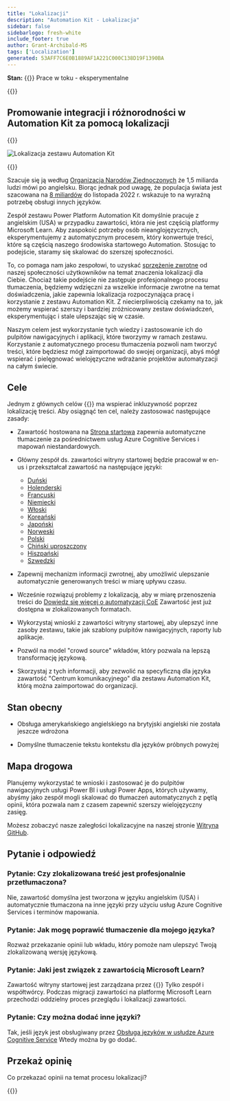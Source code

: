```yaml
---
title: "Lokalizacji"
description: "Automation Kit - Lokalizacja"
sidebar: false
sidebarlogo: fresh-white
include_footer: true
author: Grant-Archibald-MS
tags: ['Localization']
generated: 53AFF7C6E0B1889AF1A221C000C138D19F1390BA
---
```


**Stan:** {{<externalImage src="https://github.githubassets.com/images/icons/emoji/unicode/1f6a7.png" size="16x16" text="Construction Icon">}} Prace w toku - eksperymentalne

{{<toc>}}

## Promowanie integracji i różnorodności w Automation Kit za pomocą lokalizacji

{{<border>}}

![Lokalizacja zestawu Automation Kit](/images/automation-kit-localization.png)

{{</border>}}

Szacuje się ją według [Organizacja Narodów Zjednoczonych](https://hr.un.org/unhq/languages/english) że 1,5 miliarda ludzi mówi po angielsku. Biorąc jednak pod uwagę, że populacja świata jest szacowana na [8 miliardów](https://www.un.org/en/desa/world-population-reach-8-billion-15-november-2022) do listopada 2022 r. wskazuje to na wyraźną potrzebę obsługi innych języków.

Zespół zestawu Power Platform Automation Kit domyślnie pracuje z angielskim (USA) w przypadku zawartości, która nie jest częścią platformy Microsoft Learn. Aby zaspokoić potrzeby osób nieanglojęzycznych, eksperymentujemy z automatycznym procesem, który konwertuje treści, które są częścią naszego środowiska startowego Automation. Stosując to podejście, staramy się skalować do szerszej społeczności.

To, co pomaga nam jako zespołowi, to uzyskać [sprzężenie zwrotne](/pl#provide-feedback) od naszej społeczności użytkowników na temat znaczenia lokalizacji dla Ciebie. Chociaż takie podejście nie zastępuje profesjonalnego procesu tłumaczenia, będziemy wdzięczni za wszelkie informacje zwrotne na temat doświadczenia, jakie zapewnia lokalizacja rozpoczynająca pracę i korzystanie z zestawu Automation Kit. Z niecierpliwością czekamy na to, jak możemy wspierać szerszy i bardziej zróżnicowany zestaw doświadczeń, eksperymentując i stale ulepszając się w czasie.

Naszym celem jest wykorzystanie tych wiedzy i zastosowanie ich do pulpitów nawigacyjnych i aplikacji, które tworzymy w ramach zestawu. Korzystanie z automatycznego procesu tłumaczenia pozwoli nam tworzyć treści, które będziesz mógł zaimportować do swojej organizacji, abyś mógł wspierać i pielęgnować wielojęzyczne wdrażanie projektów automatyzacji na całym świecie.

## Cele

Jednym z głównych celów {{<product-name>}} ma wspierać inkluzywność poprzez lokalizację treści. Aby osiągnąć ten cel, należy zastosować następujące zasady:

- Zawartość hostowana na [Strona startowa](https://aka.ms/ak4pp/starter) zapewnia automatyczne tłumaczenie za pośrednictwem usług Azure Cognitive Services i mapowań niestandardowych.

- Główny zespół ds. zawartości witryny startowej będzie pracował w en-us i przekształcał zawartość na następujące języki:

  - [Duński](https://microsoft.github.io/powercat-automation-kit/da/)
  - [Holenderski](https://microsoft.github.io/powercat-automation-kit/nl/)
  - [Francuski](https://microsoft.github.io/powercat-automation-kit/fr/)
  - [Niemiecki](https://microsoft.github.io/powercat-automation-kit/de/) 
  - [Włoski](https://microsoft.github.io/powercat-automation-kit/it/)
  - [Koreański](https://microsoft.github.io/powercat-automation-kit/ko/)
  - [Japoński](https://microsoft.github.io/powercat-automation-kit/ja/)
  - [Norweski](https://microsoft.github.io/powercat-automation-kit/nb/)
  - [Polski](https://microsoft.github.io/powercat-automation-kit/pl/)
  - [Chiński uproszczony](https://microsoft.github.io/powercat-automation-kit/zh-hans)
  - [Hiszpański](https://microsoft.github.io/powercat-automation-kit/es/)
  - [Szwedzki](https://microsoft.github.io/powercat-automation-kit/sv/)

- Zapewnij mechanizm informacji zwrotnej, aby umożliwić ulepszanie automatycznie generowanych treści w miarę upływu czasu.

- Wcześnie rozwiązuj problemy z lokalizacją, aby w miarę przenoszenia treści do [Dowiedz się więcej o automatyzacji CoE](https://aka.ms/AutomationCoE) Zawartość jest już dostępna w zlokalizowanych formatach.

- Wykorzystaj wnioski z zawartości witryny startowej, aby ulepszyć inne zasoby zestawu, takie jak szablony pulpitów nawigacyjnych, raporty lub aplikacje.

- Pozwól na model "crowd source" wkładów, który pozwala na lepszą transformację językową.

- Skorzystaj z tych informacji, aby zezwolić na specyficzną dla języka zawartość "Centrum komunikacyjnego" dla zestawu Automation Kit, którą można zaimportować do organizacji.

## Stan obecny

- Obsługa amerykańskiego angielskiego na brytyjski angielski nie została jeszcze wdrożona

- Domyślne tłumaczenie tekstu kontekstu dla języków próbnych powyżej

## Mapa drogowa

Planujemy wykorzystać te wnioski i zastosować je do pulpitów nawigacyjnych usługi Power BI i usługi Power Apps, których używamy, abyśmy jako zespół mogli skalować do tłumaczeń automatycznych z pętlą opinii, która pozwala nam z czasem zapewnić szerszy wielojęzyczny zasięg.

Możesz zobaczyć nasze zaległości lokalizacyjne na naszej stronie [Witryna GitHub](https://github.com/microsoft/powercat-automation-kit/issues?q=is%3Aopen+is%3Aissue+label%3Alocalization).

## Pytanie i odpowiedź

### **Pytanie:** Czy zlokalizowana treść jest profesjonalnie przetłumaczona?

Nie, zawartość domyślna jest tworzona w języku angielskim (USA) i automatycznie tłumaczona na inne języki przy użyciu usług Azure Cognitive Services i terminów mapowania.

### **Pytanie:** Jak mogę poprawić tłumaczenie dla mojego języka?

Rozważ przekazanie opinii lub wkładu, który pomoże nam ulepszyć Twoją zlokalizowaną wersję językową.

### **Pytanie:** Jaki jest związek z zawartością Microsoft Learn?

Zawartość witryny startowej jest zarządzana przez {{<product-name>}} Tylko zespół i współtwórcy. Podczas migracji zawartości na platformę Microsoft Learn przechodzi oddzielny proces przeglądu i lokalizacji zawartości.

### **Pytanie:** Czy można dodać inne języki?

Tak, jeśli język jest obsługiwany przez [Obsługa języków w usłudze Azure Cognitive Service](https://learn.microsoft.com/azure/cognitive-services/language-support) Wtedy można by go dodać.

## Przekaż opinię

Co przekazać opinii na temat procesu lokalizacji?

{{<questions name="/content/pl/localization.json" completed="Dziękujemy za wypełnienie pytań" showNavigationButtons="false" locale="pl">}}
